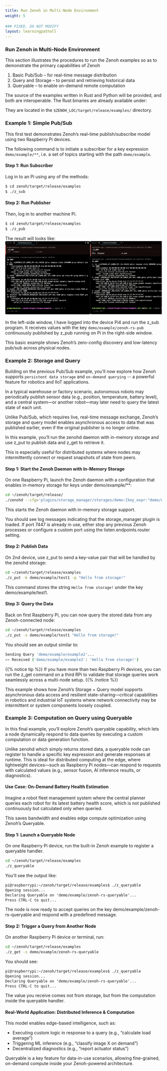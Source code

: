 ```yaml
---
title: Run Zenoh in Multi-Node Environment
weight: 5

### FIXED, DO NOT MODIFY
layout: learningpathall
---
```


### Run Zenoh in Multi-Node Environment

This section illustrates the procedures to run the Zenoh examples so as to demonstrate the primary capabilities of Zenoh
1.	Basic Pub/Sub – for real-time message distribution
2.	Query and Storage – to persist and retrieving historical data
3.	Queryable – to enable on-demand remote computation

The source of the examples written in Rust and Python will be provided, and both are interoperable. The Rust binaries are already available under:

They are located in the `$ZENOH_LOC/target/release/examples/` directory. 

### Example 1: Simple Pub/Sub

This first test demonstrates Zenoh’s real-time publish/subscribe model using two Raspberry Pi devices.

The following command is to initiate a subscriber for a key expression `demo/example/**`, i.e. a set of topics starting with the path `demo/example`.

#### Step 1: Run Subscriber

Log in to an Pi using any of the methods:

```bash
$ cd zenoh/target/release/examples
$ ./z_sub
```

#### Step 2: Run Publisher

Then, log in to another machine Pi.

```bash
$ cd zenoh/target/release/examples
$ ./z_pub
```

The result will looks like: 
![img1 alt-text#center](ex1_pub_sub.gif "Figure 1: Simple Pub/Sub")

In the left-side window, I have logged into the device Pi4 and run the z_sub program. 
It receives values with the key `demo/example/zenoh-rs-pub` continuously published by z_pub running on Pi in the right-side window.

This basic example shows Zenoh’s zero-config discovery and low-latency pub/sub across physical nodes.


### Example 2: Storage and Query

Building on the previous Pub/Sub example, you’ll now explore how Zenoh supports `persistent data storage` and `on-demand querying` -- a powerful feature for robotics and IIoT applications.

In a typical warehouse or factory scenario, autonomous robots may periodically publish sensor data (e.g., position, temperature, battery level), and a central system—or another robot—may later need to query the latest state of each unit. 

Unlike Pub/Sub, which requires live, real-time message exchange, Zenoh’s storage and query model enables asynchronous access to data that was published earlier, even if the original publisher is no longer online.

In this example, you’ll run the zenohd daemon with in-memory storage and use z_put to publish data and z_get to retrieve it.

This is especially useful for distributed systems where nodes may intermittently connect or request snapshots of state from peers.


#### Step 1: Start the Zenoh Daemon with In-Memory Storage

On one Raspberry Pi, launch the Zenoh daemon with a configuration that enables in-memory storage for keys under demo/example/**:

```bash
cd ~/zenoh/target/release/
./zenohd --cfg='plugins/storage_manager/storages/demo:{key_expr:"demo/example/**",volume:"memory"}' &
```

This starts the Zenoh daemon with in-memory storage support. 

You should see log messages indicating that the storage_manager plugin is loaded.
If port 7447 is already in use, either stop any previous Zenoh processes or configure a custom port using the listen.endpoints.router setting.

#### Step 2: Publish Data

On 2nd device, use z_put to send a key-value pair that will be handled by the zenohd storage:

```bash
cd ~/zenoh/target/release/examples
./z_put -k demo/example/test1 -p "Hello from storage!"
```

This command stores the string `Hello from storage!` under the key demo/example/test1.


#### Step 3: Query the Data

Back on first Raspberry Pi, you can now query the stored data from any Zenoh-connected node:

```bash
cd ~/zenoh/target/release/examples
./z_put -s demo/example/test1 "Hello from storage!"
```

You should see an output similar to:

```bash
Sending Query 'demo/example/example2'...
>> Received ('demo/example/example2': 'Hello from storage!')
```

{{% notice tip %}}
If you have more than two Raspberry Pi devices, you can run the z_get command on a third RPi to validate that storage queries work seamlessly across a multi-node setup.
{{% /notice %}}

This example shows how Zenoh’s Storage + Query model supports asynchronous data access and resilient state-sharing—critical capabilities in robotics and industrial IoT systems where network connectivity may be intermittent or system components loosely coupled.


### Example 3: Computation on Query using Queryable

In this final example, you’ll explore Zenoh’s queryable capability, which lets a node dynamically respond to data queries by executing a custom computation or data generation function.

Unlike zenohd which simply returns stored data, a queryable node can register to handle a specific key expression and generate responses at runtime. This is ideal for distributed computing at the edge, where lightweight devices—such as Raspberry Pi nodes—can respond to requests with calculated values (e.g., sensor fusion, AI inference results, or diagnostics).

#### Use Case: On-Demand Battery Health Estimation

Imagine a robot fleet management system where the central planner queries each robot for its latest battery health score, which is not published continuously but calculated only when queried.

This saves bandwidth and enables edge compute optimization using Zenoh’s Queryable.

#### Step 1: Launch a Queryable Node

On one Raspberry Pi device, run the built-in Zenoh example to register a queryable handler.

```bash
cd ~/zenoh/target/release/examples
./z_queryable
```

You'll see the output like:

```
pi@raspberrypi:~/zenoh/target/release/examples$ ./z_queryable
Opening session...
Declaring Queryable on 'demo/example/zenoh-rs-queryable'...
Press CTRL-C to quit...
```

The node is now ready to accept queries on the key demo/example/zenoh-rs-queryable and respond with a predefined message.

#### Step 2: Trigger a Query from Another Node

On another Raspberry Pi device or terminal, run:

```bash
cd ~/zenoh/target/release/examples
./z_get -s demo/example/zenoh-rs-queryable
```

You should see:

```
pi@raspberrypi:~/zenoh/target/release/examples$ ./z_queryable
Opening session...
Declaring Queryable on 'demo/example/zenoh-rs-queryable'...
Press CTRL-C to quit...
```

The value you receive comes not from storage, but from the computation inside the queryable handler.

#### Real-World Application: Distributed Inference & Computation

This model enables edge-based intelligence, such as:
- Executing custom logic in response to a query (e.g., “calculate load average”)
- Triggering ML inference (e.g., “classify image X on demand”)
- Decentralized diagnostics (e.g., “report actuator status”)

Queryable is a key feature for data-in-use scenarios, allowing fine-grained, on-demand compute inside your Zenoh-powered architecture.
